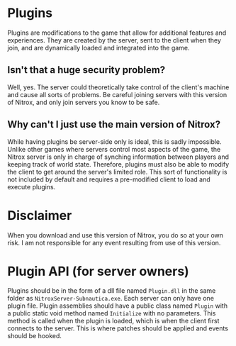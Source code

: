 # Plugins

Plugins are modifications to the game that allow for additional features and experiences. They are created by the server, sent to the client when they join, and are dynamically loaded and integrated into the game.

## Isn't that a huge security problem?

Well, yes. The server could theoretically take control of the client's machine and cause all sorts of problems. Be careful joining servers with this version of Nitrox, and only join servers you know to be safe.

## Why can't I just use the main version of Nitrox?

While having plugins be server-side only is ideal, this is sadly impossible. Unlike other games where servers control most aspects of the game, the Nitrox server is only in charge of synching information between players and keeping track of world state. Therefore, plugins must also be able to modify the client to get around the server's limited role. This sort of functionality is not included by default and requires a pre-modified client to load and execute plugins.

# Disclaimer

When you download and use this version of Nitrox, you do so at your own risk. I am not responsible for any event resulting from use of this version.

# Plugin API (for server owners)

Plugins should be in the form of a dll file named `Plugin.dll` in the same folder as `NitroxServer-Subnautica.exe`. Each server can only have one plugin file. Plugin assemblies should have a public class named `Plugin` with a public static void method named `Initialize` with no parameters. This method is called when the plugin is loaded, which is when the client first connects to the server. This is where patches should be applied and events should be hooked.